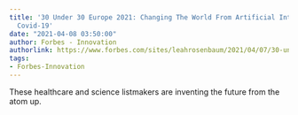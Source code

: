 ```yaml
---
title: '30 Under 30 Europe 2021: Changing The World From Artificial Intelligence To
  Covid-19'
date: "2021-04-08 03:50:00"
author: Forbes - Innovation
authorlink: https://www.forbes.com/sites/leahrosenbaum/2021/04/07/30-under-30-europe-2021-changing-the-world-from-artificial-intelligence-to-covid-19/
tags:
- Forbes-Innovation
---
```

These healthcare and science listmakers are inventing the future from the atom up.